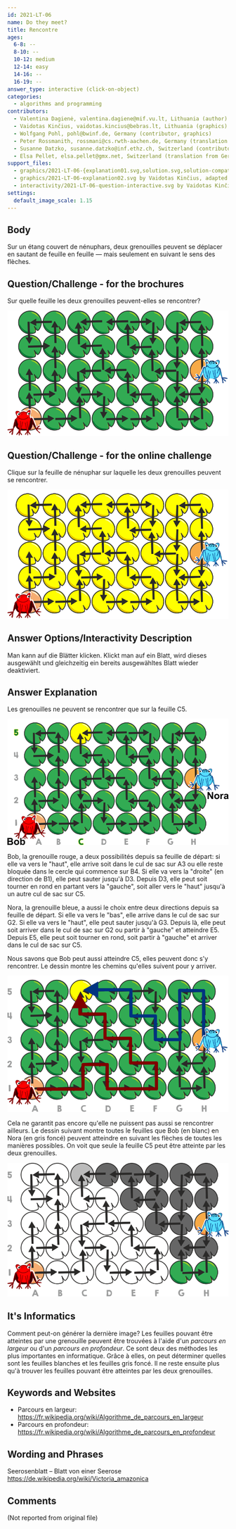 ```yaml
---
id: 2021-LT-06
name: Do they meet?
title: Rencontre
ages:
  6-8: --
  8-10: --
  10-12: medium
  12-14: easy
  14-16: --
  16-19: --
answer_type: interactive (click-on-object)
categories:
  - algorithms and programming
contributors:
  - Valentina Dagienė, valentina.dagiene@mif.vu.lt, Lithuania (author)
  - Vaidotas Kinčius, vaidotas.kincius@bebras.lt, Lithuania (graphics)
  - Wolfgang Pohl, pohl@bwinf.de, Germany (contributor, graphics)
  - Peter Rossmanith, rossmani@cs.rwth-aachen.de, Germany (translation from English into German)
  - Susanne Datzko, susanne.datzko@inf.ethz.ch, Switzerland (contributor, graphics)
  - Elsa Pellet, elsa.pellet@gmx.net, Switzerland (translation from German into French)
support_files:
  - graphics/2021-LT-06-{explanation01.svg,solution.svg,solution-compatible.svg,question.svg} by Vaidotas Kinčius, adapted by Susanne Datzko
  - graphics/2021-LT-06-explanation02.svg by Vaidotas Kinčius, adapted by Wolfgang Pohl and Susanne Datzko
  - interactivity/2021-LT-06-question-interactive.svg by Vaidotas Kinčius, adapted by Susanne Datzko
settings:
  default_image_scale: 1.15
---
```



## Body

Sur un étang couvert de nénuphars, deux grenouilles peuvent se déplacer en sautant de feuille en feuille — mais seulement en suivant le sens des flèches.


## Question/Challenge - for the brochures

Sur quelle feuille les deux grenouilles peuvent-elles se rencontrer?

![](graphics/2021-LT-06-question.svg "feuilles de nénuphar et grenouilles")

## Question/Challenge - for the online challenge

Clique sur la feuille de nénuphar sur laquelle les deux grenouilles peuvent se rencontrer.

![](interactivity/2021-LT-06-question-interactive.svg "2021-LT-06 question")


## Answer Options/Interactivity Description

<!-- empty -->

Man kann auf die Blätter klicken. Klickt man auf ein Blatt, wird dieses ausgewählt und gleichzeitig ein bereits ausgewähltes Blatt wieder deaktiviert.


## Answer Explanation

Les grenouilles ne peuvent se rencontrer que sur la feuille C5.

![](graphics/2021-LT-06-solution-compatible.svg "bonne réponse")

Bob, la grenouille rouge, a deux possibilités depuis sa feuille de départ: si elle va vers le "haut", elle arrive soit dans le cul de sac sur A3 ou elle reste bloquée dans le cercle qui commence sur B4. Si elle va vers la "droite" (en direction de B1), elle peut sauter jusqu'à D3. Depuis D3, elle peut soit tourner en rond en partant vers la "gauche", soit aller vers le "haut" jusqu'à un autre cul de sac sur C5.

Nora, la grenouille bleue, a aussi le choix entre deux directions depuis sa feuille de départ. Si elle va vers le "bas", elle arrive dans le cul de sac sur G2. Si elle va vers le "haut", elle peut sauter jusqu'à G3. Depuis là, elle peut soit arriver dans le cul de sac sur G2 ou partir à "gauche" et atteindre E5. Depuis E5, elle peut soit tourner en rond, soit partir à "gauche" et arriver dans le cul de sac sur C5.

Nous savons que Bob peut aussi atteindre C5, elles peuvent donc s'y rencontrer. Le dessin montre les chemins qu'elles suivent pour y arriver.

![](graphics/2021-LT-06-explanation01.svg "explication 1")

Cela ne garantit pas encore qu'elle ne puissent pas aussi se rencontrer ailleurs. Le dessin suivant montre toutes le feuilles que Bob (en blanc) en Nora (en gris foncé) peuvent atteindre en suivant les flèches de toutes les manières possibles. On voit que seule la feuille C5 peut être atteinte par les deux grenouilles.

![](graphics/2021-LT-06-explanation02.svg "explication 2")


## It's Informatics

Comment peut-on générer la dernière image? Les feuilles pouvant être atteintes par une grenouille peuvent être trouvées à l'aide d'un _parcours en largeur_ ou d'un _parcours en profondeur_. Ce sont deux des méthodes les plus importantes en informatique. Grâce à elles, on peut déterminer quelles sont les feuilles blanches et les feuilles gris foncé. Il ne reste ensuite plus qu'à trouver les feuilles pouvant être atteintes par les deux grenouilles.


## Keywords and Websites

 - Parcours en largeur: https://fr.wikipedia.org/wiki/Algorithme_de_parcours_en_largeur
 - Parcours en profondeur: https://fr.wikipedia.org/wiki/Algorithme_de_parcours_en_profondeur


## Wording and Phrases

Seerosenblatt – Blatt von einer Seerose https://de.wikipedia.org/wiki/Victoria_amazonica


## Comments

(Not reported from original file)
